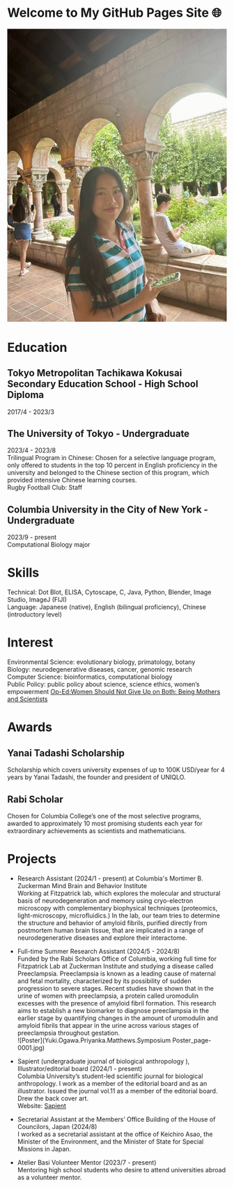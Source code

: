 # Welcome to My GitHub Pages Site 🌐

![My Image](ED6FFB6B-61C7-40B7-A06A-1B23032756D1_1_105_c.jpeg)

# Education
## Tokyo Metropolitan Tachikawa Kokusai Secondary Education School - High School Diploma  
2017/4 - 2023/3  

## The University of Tokyo - Undergraduate  
2023/4 - 2023/8  
Trilingual Program in Chinese: Chosen for a selective language program, only offered to students in the top 10 percent in English proficiency in the university and belonged to the Chinese section of this program, which provided intensive Chinese learning courses.  
Rugby Football Club: Staff

## Columbia University in the City of New York - Undergraduate  
2023/9 - present  
Computational Biology major

# Skills
Technical: Dot Blot, ELISA, Cytoscape, C, Java, Python, Blender, Image Studio, ImageJ (FIJI)  
Language: Japanese (native), English (bilingual proficiency), Chinese (introductory level)  

# Interest
Environmental Science: evolutionary biology, primatology, botany  
Biology: neurodegenerative diseases, cancer, genomic research  
Computer Science: bioinformatics, computational biology  
Public Policy: public policy about science, science ethics, women’s empowerment [Op-Ed:Women Should Not Give Up on Both: Being Mothers and Scientists](https://docs.google.com/document/d/14m0owvIFjNlr56inRgWmZuqNy70tAxLMsm8QdFwKPt8/edit?usp=sharing) 

# Awards
## Yanai Tadashi Scholarship
Scholarship which covers university expenses of up to 100K USD/year for 4 years by Yanai Tadashi, the founder and president of UNIQLO. 

## Rabi Scholar
Chosen for Columbia College’s one of the most selective programs, awarded to approximately 10 most promising students each year for extraordinary achievements as scientists and mathematicians.

# Projects
- Research Assistant (2024/1 - present) at Columbia's Mortimer B. Zuckerman Mind Brain and Behavior Institute  
Working at Fitzpatrick lab, which explores the molecular and structural basis of neurodegeneration and memory using cryo-electron microscopy with complementary biophysical techniques (proteomics, light-microscopy, microfluidics.) In the lab, our team tries to determine the structure and behavior of amyloid fibrils, purified directly from postmortem human brain tissue, that are implicated in a range of neurodegenerative diseases and explore their interactome.  

- Full-time Summer Research Assistant (2024/5 - 2024/8)  
Funded by the Rabi Scholars Office of Columbia, working full time for Fitzpatrick Lab at Zuckerman Institute and studying a disease called Preeclampsia. Preeclampsia is known as a leading cause of maternal and fetal mortality, characterized by its possibility of sudden progression to severe stages. Recent studies have shown that in the urine of women with preeclampsia, a protein called uromodulin excesses with the presence of amyloid fibril formation. This research aims to establish a new biomarker to diagnose preeclampsia in the earlier stage by quantifying changes in the amount of uromodulin and amyloid fibrils that appear in the urine across various stages of preeclampsia throughout gestation.  
![Poster](Yuki.Ogawa.Priyanka.Matthews.Symposium Poster_page-0001.jpg)

- Sapient (undergraduate journal of biological anthropology ), Illustrator/editorial board (2024/1 - present)  
Columbia University’s student-led scientific journal for biological anthropology. I work as a member of the editorial board and as an illustrator. Issued the journal vol.11 as a member of the editorial board. Drew the back cover art.  
Website: [Sapient](https://www.sapientjournal.com/)  

- Secretarial Assistant at the Members’ Office Building of the House of Councilors, Japan (2024/8)  
I worked as a secretarial assistant at the office of Keichiro Asao, the Minister of the Environment, and the Minister of State for Special Missions in Japan.  

- Atelier Basi Volunteer Mentor (2023/7 - present)  
Mentoring high school students who desire to attend universities abroad as a volunteer mentor.  





